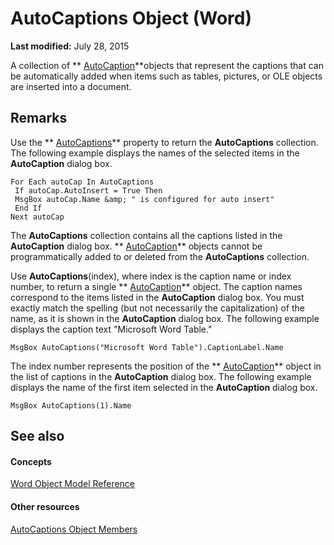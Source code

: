 
# AutoCaptions Object (Word)

 **Last modified:** July 28, 2015

A collection of  ** [AutoCaption](895b5181-d36f-7f63-572a-c2d37c878e17.md)**objects that represent the captions that can be automatically added when items such as tables, pictures, or OLE objects are inserted into a document.

## Remarks

Use the  ** [AutoCaptions](6dd68657-3880-76eb-0dc4-91eb58fb0815.md)** property to return the **AutoCaptions** collection. The following example displays the names of the selected items in the **AutoCaption** dialog box.


```
For Each autoCap In AutoCaptions 
 If autoCap.AutoInsert = True Then 
 MsgBox autoCap.Name &amp; " is configured for auto insert" 
 End If 
Next autoCap
```

The  **AutoCaptions** collection contains all the captions listed in the **AutoCaption** dialog box. ** [AutoCaption](895b5181-d36f-7f63-572a-c2d37c878e17.md)** objects cannot be programmatically added to or deleted from the **AutoCaptions** collection.

Use  **AutoCaptions**(index), where index is the caption name or index number, to return a single  ** [AutoCaption](895b5181-d36f-7f63-572a-c2d37c878e17.md)** object. The caption names correspond to the items listed in the **AutoCaption** dialog box. You must exactly match the spelling (but not necessarily the capitalization) of the name, as it is shown in the **AutoCaption** dialog box. The following example displays the caption text "Microsoft Word Table."




```
MsgBox AutoCaptions("Microsoft Word Table").CaptionLabel.Name
```

The index number represents the position of the  ** [AutoCaption](895b5181-d36f-7f63-572a-c2d37c878e17.md)** object in the list of captions in the **AutoCaption** dialog box. The following example displays the name of the first item selected in the **AutoCaption** dialog box.




```
MsgBox AutoCaptions(1).Name
```


## See also


#### Concepts


 [Word Object Model Reference](be452561-b436-bb9b-6f94-3faa9a74a6fd.md)
#### Other resources


 [AutoCaptions Object Members](cff144e8-cb63-f4aa-06d6-307fcb3f5113.md)
